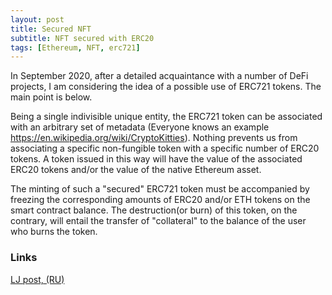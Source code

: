 ```yaml
---
layout: post
title: Secured NFT
subtitle: NFT secured with ERC20
tags: [Ethereum, NFT, erc721]
---
```


In September 2020, after a detailed acquaintance with a number of DeFi projects, I am considering the idea of ​​a possible use of ERC721 tokens. The main point is below.

Being a single indivisible unique entity, the ERC721 token can be associated with an arbitrary set of metadata (Everyone knows an example https://en.wikipedia.org/wiki/CryptoKitties). Nothing prevents us from associating a specific non-fungible token with a specific number of ERC20 tokens. A token issued in this way will have the value of the associated ERC20 tokens and/or the value of the native Ethereum asset.

The minting of such a "secured" ERC721 token must be accompanied by freezing the corresponding amounts of ERC20 and/or ETH tokens on the smart contract balance. The destruction(or burn) of this token, on the contrary, will entail the transfer of "collateral" to the balance of the user who burns the token.

### Links
[LJ post, (RU)](https://max-siz.livejournal.com/6527.html)  

